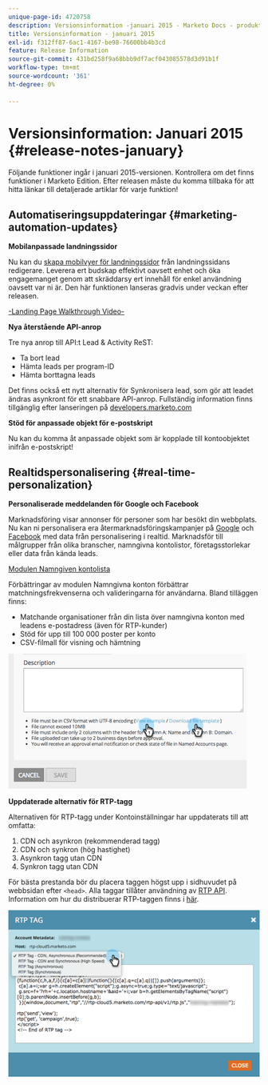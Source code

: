 ```yaml
---
unique-page-id: 4720758
description: Versionsinformation -januari 2015 - Marketo Docs - produktdokumentation
title: Versionsinformation - januari 2015
exl-id: f312ff87-6ac1-4167-be98-76600bb4b3cd
feature: Release Information
source-git-commit: 431bd258f9a68bbb9df7acf043085578d3d91b1f
workflow-type: tm+mt
source-wordcount: '361'
ht-degree: 0%

---
```


# Versionsinformation: Januari 2015 {#release-notes-january}

Följande funktioner ingår i januari 2015-versionen. Kontrollera om det finns funktioner i Marketo Edition. Efter releasen måste du komma tillbaka för att hitta länkar till detaljerade artiklar för varje funktion!

## Automatiseringsuppdateringar {#marketing-automation-updates}

**Mobilanpassade landningssidor**

Nu kan du [skapa mobilvyer för landningssidor](/help/marketo/product-docs/demand-generation/landing-pages/free-form-landing-pages/add-a-mobile-view-for-your-free-form-landing-page.md) från landningssidans redigerare. Leverera ert budskap effektivt oavsett enhet och öka engagemanget genom att skräddarsy ert innehåll för enkel användning oavsett var ni är. Den här funktionen lanseras gradvis under veckan efter releasen.

[-Landing Page Walkthrough Video-](https://youtu.be/aPQHlG2X6c0)

**Nya återstående API-anrop**

Tre nya anrop till API:t Lead &amp; Activity ReST:

* Ta bort lead
* Hämta leads per program-ID
* Hämta borttagna leads

Det finns också ett nytt alternativ för Synkronisera lead, som gör att leadet ändras asynkront för ett snabbare API-anrop. Fullständig information finns tillgänglig efter lanseringen på [developers.marketo.com](https://developers.marketo.com)

**Stöd för anpassade objekt för e-postskript**

Nu kan du komma åt anpassade objekt som är kopplade till kontoobjektet inifrån e-postskript!

## Realtidspersonalisering {#real-time-personalization}

**Personaliserade meddelanden för Google och Facebook**

Marknadsföring visar annonser för personer som har besökt din webbplats. Nu kan ni personalisera era återmarknadsföringskampanjer på [Google](/help/marketo/product-docs/web-personalization/website-retargeting/personalized-remarketing-in-google.md) och [Facebook](/help/marketo/product-docs/web-personalization/website-retargeting/personalized-remarketing-in-facebook.md) med data från personalisering i realtid. Marknadsför till målgrupper från olika branscher, namngivna kontolistor, företagsstorlekar eller data från kända leads.

[Modulen Namngiven kontolista](/help/marketo/product-docs/web-personalization/account-based-web-marketing/create-a-new-account-list.md)

Förbättringar av modulen Namngivna konton förbättrar matchningsfrekvenserna och valideringarna för användarna. Bland tilläggen finns:

* Matchande organisationer från din lista över namngivna konton med leadens e-postadress (även för RTP-kunder)
* Stöd för upp till 100 000 poster per konto
* CSV-filmall för visning och hämtning

![](assets/image2015-1-14-11-3a12-3a16.png)

**Uppdaterade alternativ för RTP-tagg**

Alternativen för RTP-tagg under Kontoinställningar har uppdaterats till att omfatta:

1. CDN och asynkron (rekommenderad tagg)
1. CDN och synkron (hög hastighet)
1. Asynkron tagg utan CDN
1. Synkron tagg utan CDN

För bästa prestanda bör du placera taggen högst upp i sidhuvudet på webbsidan efter `<head>`. Alla taggar tillåter användning av [RTP API](https://developers.marketo.com/documentation/websites/rtp-js-api/). Information om hur du distribuerar RTP-taggen finns i [här](/help/marketo/product-docs/web-personalization/rtp-tag-implementation/deploy-the-rtp-javascript.md).

![](assets/image2015-1-15-13-3a30-3a45.png)
